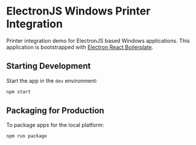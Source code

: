 # ElectronJS Windows Printer Integration

Printer integration demo for ElectronJS based Windows applications. This application is bootstrapped with [Electron React Boilerplate](https://electron-react-boilerplate.js.org/).

## Starting Development

Start the app in the `dev` environment:

```bash
npm start
```

## Packaging for Production

To package apps for the local platform:

```bash
npm run package
```
